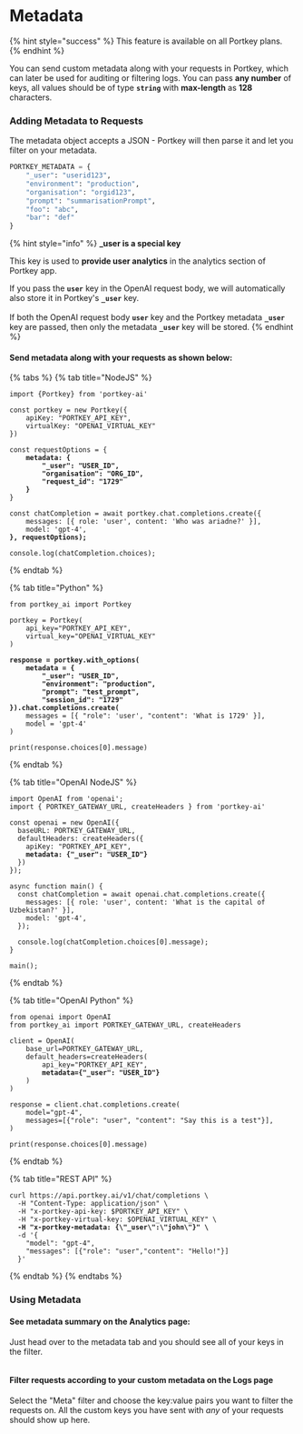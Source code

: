 # Metadata

{% hint style="success" %}
This feature is available on all Portkey plans.
{% endhint %}

You can send custom metadata along with your requests in Portkey, which can later be used for auditing or filtering logs. You can pass **any number** of keys, all values should be of type **`string`** with **max-length** as **128** characters.

### Adding Metadata to Requests

The metadata object accepts a JSON - Portkey will then parse it and let you filter on your metadata.

```python
PORTKEY_METADATA = {
    "_user": "userid123",
    "environment": "production",
    "organisation": "orgid123",
    "prompt": "summarisationPrompt",
    "foo": "abc",
    "bar": "def"
}
```

{% hint style="info" %}
**\_user is a special key**

This key is used to **provide user analytics** in the analytics section of Portkey app.

If you pass the **`user`** key in the OpenAI request body, we will automatically also store it in Portkey's **`_user`** key. \
\
If both the OpenAI request body **`user`** key and the Portkey metadata **`_user`** key are passed, then only the metadata **`_user`** key will be stored.
{% endhint %}

#### Send metadata along with your requests as shown below:

{% tabs %}
{% tab title="NodeJS" %}
<pre class="language-javascript"><code class="lang-javascript">import {Portkey} from 'portkey-ai'

const portkey = new Portkey({
    apiKey: "PORTKEY_API_KEY",
    virtualKey: "OPENAI_VIRTUAL_KEY"
})

const requestOptions = { 
<strong>    metadata: {
</strong><strong>        "_user": "USER_ID",
</strong><strong>        "organisation": "ORG_ID",
</strong><strong>        "request_id": "1729"
</strong><strong>    }
</strong>}

const chatCompletion = await portkey.chat.completions.create({
    messages: [{ role: 'user', content: 'Who was ariadne?' }],
    model: 'gpt-4',
<strong>}, requestOptions);
</strong>
console.log(chatCompletion.choices);
</code></pre>
{% endtab %}

{% tab title="Python" %}
<pre class="language-python"><code class="lang-python">from portkey_ai import Portkey

portkey = Portkey(
    api_key="PORTKEY_API_KEY",
    virtual_key="OPENAI_VIRTUAL_KEY"
)

<strong>response = portkey.with_options(
</strong><strong>    metadata = {
</strong><strong>        "_user": "USER_ID",
</strong><strong>        "environment": "production",
</strong><strong>        "prompt": "test_prompt",
</strong><strong>        "session_id": "1729"
</strong><strong>}).chat.completions.create(
</strong>    messages = [{ "role": 'user', "content": 'What is 1729' }],
    model = 'gpt-4'
)

print(response.choices[0].message)
</code></pre>
{% endtab %}

{% tab title="OpenAI NodeJS" %}
<pre class="language-javascript"><code class="lang-javascript">import OpenAI from 'openai';
import { PORTKEY_GATEWAY_URL, createHeaders } from 'portkey-ai'

const openai = new OpenAI({
  baseURL: PORTKEY_GATEWAY_URL,
  defaultHeaders: createHeaders({
    apiKey: "PORTKEY_API_KEY",
<strong>    metadata: {"_user": "USER_ID"}
</strong>  })
});

async function main() {
  const chatCompletion = await openai.chat.completions.create({
    messages: [{ role: 'user', content: 'What is the capital of Uzbekistan?' }],
    model: 'gpt-4',
  });

  console.log(chatCompletion.choices[0].message);
}

main();
</code></pre>
{% endtab %}

{% tab title="OpenAI Python" %}
<pre class="language-python"><code class="lang-python">from openai import OpenAI
from portkey_ai import PORTKEY_GATEWAY_URL, createHeaders

client = OpenAI(
    base_url=PORTKEY_GATEWAY_URL,
    default_headers=createHeaders(
        api_key="PORTKEY_API_KEY",
<strong>        metadata={"_user": "USER_ID"}
</strong>    )
)

response = client.chat.completions.create(
    model="gpt-4",
    messages=[{"role": "user", "content": "Say this is a test"}],
)

print(response.choices[0].message)
</code></pre>
{% endtab %}

{% tab title="REST API" %}
<pre class="language-bash"><code class="lang-bash">curl https://api.portkey.ai/v1/chat/completions \
  -H "Content-Type: application/json" \
  -H "x-portkey-api-key: $PORTKEY_API_KEY" \
  -H "x-portkey-virtual-key: $OPENAI_VIRTUAL_KEY" \
<strong>  -H "x-portkey-metadata: {\"_user\":\"john\"}" \
</strong>  -d '{
    "model": "gpt-4",
    "messages": [{"role": "user","content": "Hello!"}]
  }'
</code></pre>
{% endtab %}
{% endtabs %}

### Using Metadata

#### See metadata summary on the Analytics page:

Just head over to the metadata tab and you should see all of your keys in the filter.

<figure><img src="../../.gitbook/assets/metadata-analytics.gif" alt=""><figcaption></figcaption></figure>

#### Filter requests according to your custom metadata on the Logs page

Select the "Meta" filter and choose the key:value pairs you want to filter the requests on. All the custom keys you have sent with _any_ of your requests should show up here.

<figure><img src="../../.gitbook/assets/metadata-logs.gif" alt=""><figcaption></figcaption></figure>
